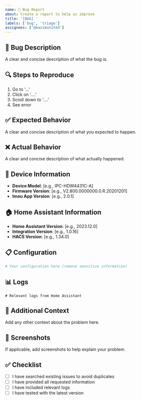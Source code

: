 ```yaml
---
name: 🐛 Bug Report
about: Create a report to help us improve
title: '[BUG] '
labels: ['bug', 'triage']
assignees: ['@maximunited']
---
```


## 🐛 Bug Description
A clear and concise description of what the bug is.

## 🔍 Steps to Reproduce
1. Go to '...'
2. Click on '....'
3. Scroll down to '....'
4. See error

## ✅ Expected Behavior
A clear and concise description of what you expected to happen.

## ❌ Actual Behavior
A clear and concise description of what actually happened.

## 📱 Device Information
- **Device Model**: [e.g., IPC-HDW4431C-A]
- **Firmware Version**: [e.g., V2.800.0000000.0.R.20201201]
- **Imou App Version**: [e.g., 2.0.1]

## 🏠 Home Assistant Information
- **Home Assistant Version**: [e.g., 2023.12.0]
- **Integration Version**: [e.g., 1.0.16]
- **HACS Version**: [e.g., 1.34.0]

## 📋 Configuration
```yaml
# Your configuration here (remove sensitive information)
```

## 📊 Logs
```
# Relevant logs from Home Assistant
```

## 🔧 Additional Context
Add any other context about the problem here.

## 📸 Screenshots
If applicable, add screenshots to help explain your problem.

## ✅ Checklist
- [ ] I have searched existing issues to avoid duplicates
- [ ] I have provided all requested information
- [ ] I have included relevant logs
- [ ] I have tested with the latest version
